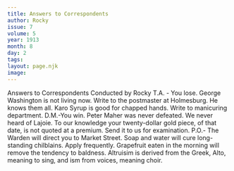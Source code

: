 ```yaml
---
title: Answers to Correspondents
author: Rocky
issue: 7
volume: 5
year: 1913
month: 8
day: 2
tags:
layout: page.njk
image:
---
```

Answers to Correspondents   Conducted by Rocky   T.A. - You lose. George Washington is not living now.   Write to the postmaster at Holmesburg. He knows them all.   Karo Syrup is good for chapped hands. Write to manicuring department.   D.M.-You win. Peter Maher was never defeated.   We never heard of Lajoie.   To our knowledge your twenty-dollar gold piece, of that date, is not quoted at a premium. Send it to us for examination.   P.O.- The Warden will direct you to Market Street.   Soap and water will cure long-standing chilblains. Apply frequently.   Grapefruit eaten in the morning will remove the tendency to baldness.   Altruisim is derived from the Greek, Alto, meaning to sing, and ism from voices, meaning choir.   




